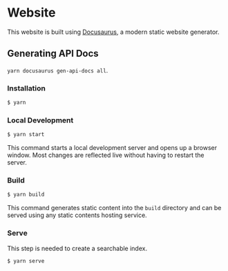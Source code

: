 # Website

This website is built using [Docusaurus](https://docusaurus.io/), a modern static website generator.

## Generating API Docs

<!--TODO: needs to be done from ci to ensure regeneration is done.-->

`yarn docusaurus gen-api-docs all`.

### Installation

```bash
$ yarn
```

### Local Development

```bash
$ yarn start
```

This command starts a local development server and opens up a browser window. Most changes are reflected live without having to restart the server.

### Build

```bash
$ yarn build
```

This command generates static content into the `build` directory and can be served using any static contents hosting service.

### Serve

This step is needed to create a searchable index.

```bash
$ yarn serve
```
